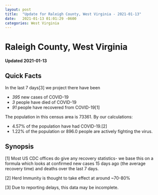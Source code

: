 ```yaml
---
layout: post
title:  "Update for Raleigh County, West Virginia - 2021-01-13"
date:   2021-01-13 01:01:29 -0600
categories: West Virginia
---
```


# Raleigh County, West Virginia
#### Updated 2021-01-13

## Quick Facts

In the last 7 days[3] we project there have been
- *395* new cases of COVID-19
- *3* people have died of COVID-19
- *91* people have recovered from COVID-19[1]

The population in this census area is 73361. By our calculations:
- 4.57% of the population have had COVID-19.[2]
- 1.22% of the population or 896.0 people are actively fighting the virus.

## Synopsis




[1] Most US CDC offices do give any recovery statistics- we base this on a formula which looks at confirmed new cases
15 days ago (the average recovery time) and deaths over the last 7 days.

[2] Herd Immunity is thought to take effect at around ~70-80%

[3] Due to reporting delays, this data may be incomplete.
 
    